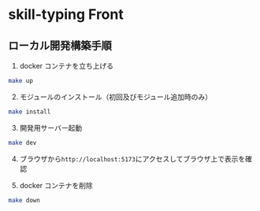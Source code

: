 # skill-typing Front

## ローカル開発構築手順

1. docker コンテナを立ち上げる

```bash
make up
```

2. モジュールのインストール（初回及びモジュール追加時のみ）

```bash
make install
```

3. 開発用サーバー起動

```bash
make dev
```

4. ブラウザから`http://localhost:5173`にアクセスしてブラウザ上で表示を確認

5. docker コンテナを削除

```bash
make down
```
